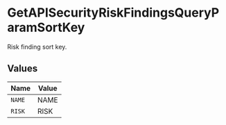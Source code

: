 # GetAPISecurityRiskFindingsQueryParamSortKey

Risk finding sort key.


## Values

| Name   | Value  |
| ------ | ------ |
| `NAME` | NAME   |
| `RISK` | RISK   |